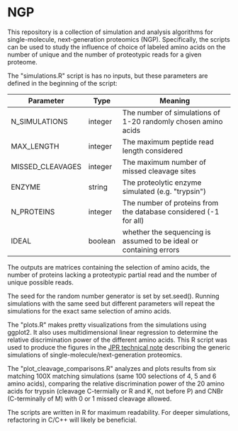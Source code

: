 # NGP
This repository is a collection of simulation and analysis algorithms for single-molecule, next-generation proteomics (NGP). Specifically, the scripts can be used to study the influence of choice of labeled amino acids on the number of unique and the number of proteotypic reads for a given proteome.

The "simulations.R" script is has no inputs, but these parameters are defined in the beginning of the script:

| Parameter        | Type    | Meaning                                                            |
| ---------------- |---------| -------------------------------------------------------------------|
| N_SIMULATIONS    | integer | The number of simulations of 1-20 randomly chosen amino acids      |
| MAX_LENGTH       | integer | The maximum peptide read length considered                         |
| MISSED_CLEAVAGES | integer | The maximum number of missed cleavage sites                        |
| ENZYME           | string  | The proteolytic enzyme simulated (e.g. "trypsin")                  |
| N_PROTEINS       | integer | The number of proteins from the database considered (-1 for all)   |
| IDEAL            | boolean | whether the sequencing is assumed to be ideal or containing errors |

The outputs are matrices containing the selection of amino acids, the number of proteins lacking a proteotypic partial read and the number of unique possible reads. 

The seed for the random number generator is set by set.seed(). Running simulations with the same seed but different parameters will repeat the simulations for the exact same selection of amino acids.

The "plots.R" makes pretty visualizations from the simulations using ggplot2. It also uses multidimensional linear regression to determine the relative discrimination power of the different amino acids. This R script was used to produce the figures in the [JPR technical note](https://pubs.acs.org/doi/full/10.1021/acs.jproteome.1c00136) describing the generic simulations of single-molecule/next-generation proteomics.

The "plot_cleavage_comparisons.R" analyzes and plots results from six matching 100X matching simulations (same 100 selections of 4, 5 and 6 amino acids), comparing the relative discrimination power of the 20 amino acids for trypsin (cleavage C-termially or R and K, not before P) and CNBr (C-terminally of M) with 0 or 1 missed cleavage allowed.

The scripts are written in R for maximum readability. For deeper simulations, refactoring in C/C++ will likely be beneficial.
